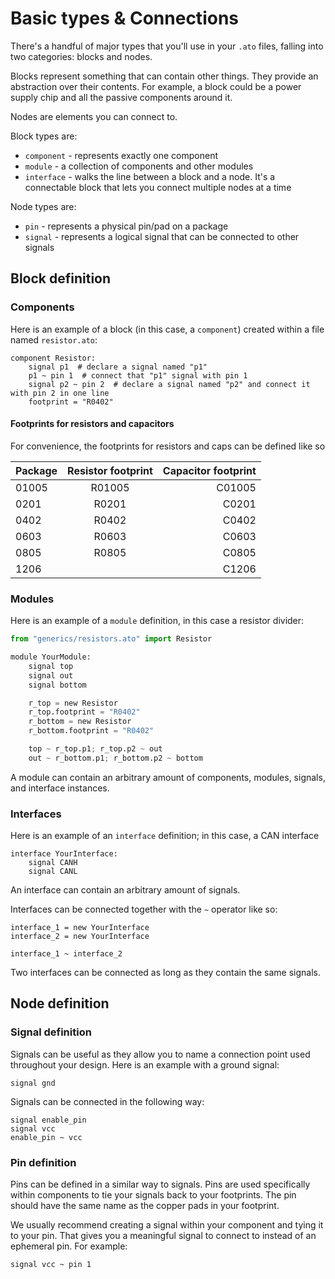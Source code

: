 # Basic types & Connections

There's a handful of major types that you'll use in your `.ato` files, falling into two categories: blocks and nodes.

Blocks represent something that can contain other things. They provide an abstraction over their contents. For example, a block could be a power supply chip and all the passive components around it.

Nodes are elements you can connect to.

Block types are:
- `component` - represents exactly one component
- `module` - a collection of components and other modules
- `interface` - walks the line between a block and a node. It's a connectable block that lets you connect multiple nodes at a time

Node types are:
- `pin` - represents a physical pin/pad on a package
- `signal` - represents a logical signal that can be connected to other signals


## Block definition

### Components

Here is an example of a block (in this case, a `component`) created within a file named `resistor.ato`:

```ato
component Resistor:
    signal p1  # declare a signal named "p1"
    p1 ~ pin 1  # connect that "p1" signal with pin 1
    signal p2 ~ pin 2  # declare a signal named "p2" and connect it with pin 2 in one line
    footprint = "R0402"
```

#### Footprints for resistors and capacitors

For convenience, the footprints for resistors and caps can be defined like so

| Package | Resistor footprint | Capacitor footprint |
| :------- | :------: | -------: |
| 01005 | R01005 | C01005 |
| 0201 | R0201 | C0201 |
| 0402 | R0402 | C0402 |
| 0603 | R0603 | C0603 |
| 0805 | R0805 | C0805 |
| 1206 |       | C1206 |

### Modules

Here is an example of a `module` definition, in this case a resistor divider:

```python
from "generics/resistors.ato" import Resistor

module YourModule:
    signal top
    signal out
    signal bottom

    r_top = new Resistor
    r_top.footprint = "R0402"
    r_bottom = new Resistor
    r_bottom.footprint = "R0402"

    top ~ r_top.p1; r_top.p2 ~ out
    out ~ r_bottom.p1; r_bottom.p2 ~ bottom
```

A module can contain an arbitrary amount of components, modules, signals, and interface instances.

### Interfaces

Here is an example of an `interface` definition; in this case, a CAN interface

```
interface YourInterface:
    signal CANH
    signal CANL
```

An interface can contain an arbitrary amount of signals.

Interfaces can be connected together with the `~` operator like so:

```
interface_1 = new YourInterface
interface_2 = new YourInterface

interface_1 ~ interface_2
```

Two interfaces can be connected as long as they contain the same signals.

## Node definition

### Signal definition

Signals can be useful as they allow you to name a connection point used throughout your design. Here is an example with a ground signal:

```ato
signal gnd
```

Signals can be connected in the following way:

```ato
signal enable_pin
signal vcc
enable_pin ~ vcc
```

### Pin definition

Pins can be defined in a similar way to signals. Pins are used specifically within components to tie your signals back to your footprints. The pin should have the same name as the copper pads in your footprint.

We usually recommend creating a signal within your component and tying it to your pin. That gives you a meaningful signal to connect to instead of an ephemeral pin. For example:

```
signal vcc ~ pin 1
```

